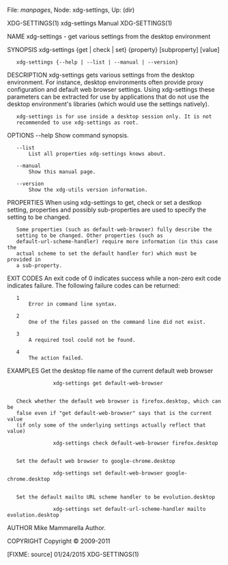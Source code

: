 File: *manpages*,  Node: xdg-settings,  Up: (dir)

XDG-SETTINGS(1)               xdg-settings Manual              XDG-SETTINGS(1)



NAME
       xdg-settings - get various settings from the desktop environment

SYNOPSIS
       xdg-settings {get | check | set} {property} [subproperty] [value]

       xdg-settings {--help | --list | --manual | --version}

DESCRIPTION
       xdg-settings gets various settings from the desktop environment. For
       instance, desktop environments often provide proxy configuration and
       default web browser settings. Using xdg-settings these parameters can
       be extracted for use by applications that do not use the desktop
       environment's libraries (which would use the settings natively).

       xdg-settings is for use inside a desktop session only. It is not
       recommended to use xdg-settings as root.

OPTIONS
       --help
           Show command synopsis.

       --list
           List all properties xdg-settings knows about.

       --manual
           Show this manual page.

       --version
           Show the xdg-utils version information.

PROPERTIES
       When using xdg-settings to get, check or set a destkop setting,
       properties and possibly sub-properties are used to specify the setting
       to be changed.

       Some properties (such as default-web-browser) fully describe the
       setting to be changed. Other properties (such as
       default-url-scheme-handler) require more information (in this case the
       actual scheme to set the default handler for) which must be provided in
       a sub-property.

EXIT CODES
       An exit code of 0 indicates success while a non-zero exit code
       indicates failure. The following failure codes can be returned:

       1
           Error in command line syntax.

       2
           One of the files passed on the command line did not exist.

       3
           A required tool could not be found.

       4
           The action failed.

EXAMPLES
       Get the desktop file name of the current default web browser

                   xdg-settings get default-web-browser


       Check whether the default web browser is firefox.desktop, which can be
       false even if "get default-web-browser" says that is the current value
       (if only some of the underlying settings actually reflect that value)

                   xdg-settings check default-web-browser firefox.desktop


       Set the default web browser to google-chrome.desktop

                   xdg-settings set default-web-browser google-chrome.desktop


       Set the default mailto URL scheme handler to be evolution.desktop

                   xdg-settings set default-url-scheme-handler mailto evolution.desktop



AUTHOR
       Mike Mammarella
           Author.

COPYRIGHT
       Copyright © 2009-2011



[FIXME: source]                   01/24/2015                   XDG-SETTINGS(1)
